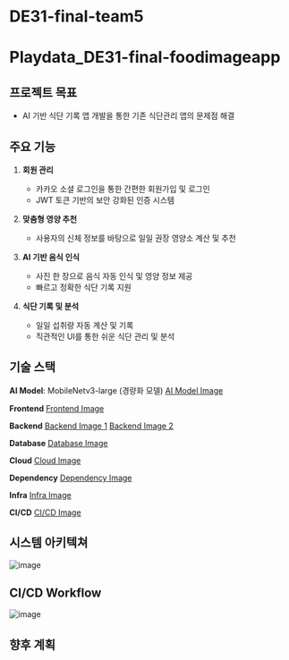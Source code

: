 # DE31-final-team5
# Playdata_DE31-final-foodimageapp
## 프로젝트 목표
- AI 기반 식단 기록 앱 개발을 통한 기존 식단관리 앱의 문제점 해결

## 주요 기능
1. **회원 관리**
   - 카카오 소셜 로그인을 통한 간편한 회원가입 및 로그인
   - JWT 토큰 기반의 보안 강화된 인증 시스템

2. **맞춤형 영양 추천**
   - 사용자의 신체 정보를 바탕으로 일일 권장 영양소 계산 및 추천

3. **AI 기반 음식 인식**
   - 사진 한 장으로 음식 자동 인식 및 영양 정보 제공
   - 빠르고 정확한 식단 기록 지원

4. **식단 기록 및 분석**
   - 일일 섭취량 자동 계산 및 기록
   - 직관적인 UI를 통한 쉬운 식단 관리 및 분석
     
## 기술 스택
**AI Model**: MobileNetv3-large (경량화 모델)
[AI Model Image](https://github.com/user-attachments/assets/12bcf6ab-0727-4d2c-8787-33344177e18b)

**Frontend**
[Frontend Image](https://github.com/user-attachments/assets/c1433ed1-f218-4ae7-bdd9-8aa0ebdc6a8f)

**Backend**
[Backend Image 1](https://github.com/user-attachments/assets/1576558d-6881-4b88-82e0-3b5a3b04c3d9)
[Backend Image 2](https://github.com/user-attachments/assets/df5ac783-53b6-47f4-9746-1cd6d1383052)

**Database**
[Database Image](https://github.com/user-attachments/assets/fb44f5a5-9cd2-4a28-b120-c9054796258e)

**Cloud**
[Cloud Image](https://github.com/user-attachments/assets/d14a1b02-bd63-4a6b-87f0-a1632158502f)

**Dependency**
[Dependency Image](https://github.com/user-attachments/assets/803f5113-985a-45d2-a2a6-94d4875dee0b)

**Infra**
[Infra Image](https://github.com/user-attachments/assets/c178153c-995a-4ec4-a18d-b8f605c4ed91)

**CI/CD**
[CI/CD Image](https://github.com/user-attachments/assets/6d5999ec-41f3-4f19-a2fd-552e868ce7e9)


## 시스템 아키텍쳐
![image](https://github.com/user-attachments/assets/49243e81-350e-457c-afda-9915e23c91b2)

## CI/CD Workflow
![image](https://github.com/user-attachments/assets/1683a1c7-79a7-46bd-aecd-10b6ac73fcb0)


## 향후 계획
